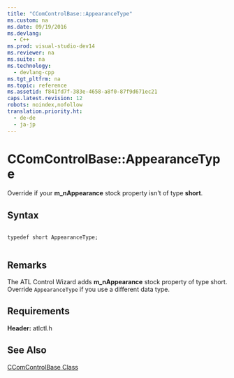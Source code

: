 ```yaml
---
title: "CComControlBase::AppearanceType"
ms.custom: na
ms.date: 09/19/2016
ms.devlang: 
  - C++
ms.prod: visual-studio-dev14
ms.reviewer: na
ms.suite: na
ms.technology: 
  - devlang-cpp
ms.tgt_pltfrm: na
ms.topic: reference
ms.assetid: f841fd7f-383e-4658-a8f0-87f9d671ec21
caps.latest.revision: 12
robots: noindex,nofollow
translation.priority.ht: 
  - de-de
  - ja-jp
---
```

# CComControlBase::AppearanceType
Override if your **m_nAppearance** stock property isn't of type **short**.  
  
## Syntax  
  
```  
  
typedef short AppearanceType;  
  
```  
  
## Remarks  
 The ATL Control Wizard adds **m_nAppearance** stock property of type short. Override `AppearanceType` if you use a different data type.  
  
## Requirements  
 **Header:** atlctl.h  
  
## See Also  
 [CComControlBase Class](../vs140/CComControlBase-Class.md)